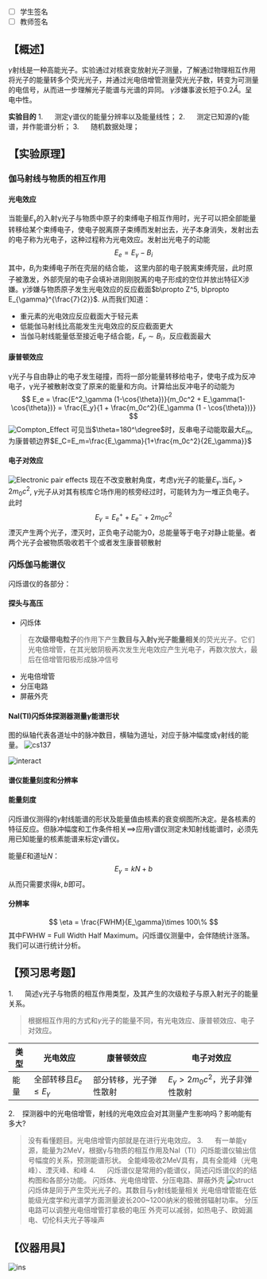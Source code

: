 - [ ] 学生签名 
- [ ] 教师签名 
## 【概述】

$\gamma$射线是一种高能光子。实验通过对核衰变放射光子测量，了解通过物理相互作用将光子的能量转多个荧光光子，并通过光电倍增管测量荧光光子数，转变为可测量的电信号，从而进一步理解光子能谱与光谱的异同。
$\gamma$涉嫌事波长短于0.2$\mathring{A}$。呈电中性。

**实验目的**
1.      测定γ谱仪的能量分辨率以及能量线性；
2.      测定已知源的γ能谱，并作能谱分析；
3.      随机数据处理；

## 【实验原理】

### 伽马射线与物质的相互作用

#### 光电效应
当能量$E_\gamma$的入射γ光子与物质中原子的束缚电子相互作用时，光子可以把全部能量转移给某个束缚电子，使电子脱离原子束缚而发射出去，光子本身消失，发射出去的电子称为光电子，这种过程称为光电效应。发射出光电子的动能
$$
E_e = E_\gamma - B_i
$$
其中，$B_i$为束缚电子所在壳层的结合能， 这里内部的电子脱离束缚壳层，此时原子被激发，外部壳层的电子会填补进刚刚脱离的电子形成的空位并放出特征X涉嫌。$\gamma$涉嫌与物质原子发生光电效应的反应截面$b\propto Z^5, b\propto E_{\gamma}^{\frac{7}{2}}$. 从而我们知道：
 - 重元素的光电效应反应截面大于轻元素 
 - 低能伽马射线比高能发生光电效应的反应截面更大
 - 当伽马射线能量低至接近电子结合能，$E_\gamma \sim B_i$，反应截面最大

#### 康普顿效应
γ光子与自由静止的电子发生碰撞，而将一部分能量转移给电子，使电子成为反冲电子，γ光子被散射改变了原来的能量和方向。计算给出反冲电子的动能为
$$
E_e = \frac{E^2_\gamma (1-\cos{\theta})}{m_0c^2 + E_\gamma(1-\cos{\theta})} = \frac{E_y}{1 + \frac{m_0c^2}{E_\gamma (1 - \cos{\theta})}}
$$
![Compton_Effect](./compton_scattering.png)
可见当$\theta=180^\degree$时，反串电子动能取最大$E_m$, 为康普顿边界$E_C=E_m=\frac{E_\gamma}{1+\frac{m_0c^2}{2E_\gamma}}$

#### 电子对效应

![Electronic pair effects](./electrons_pair_effect.png)
现在不改变散射角度，考虑$\gamma$光子的能量$E_\gamma$.当$E_\gamma > 2m_0c^2$, $\gamma$光子从对其有核库仑场作用的核旁经过时，可能转为为一堆正负电子。此时
$$
E_\gamma = E_e^+ + E_e^- + 2m_0c^2
$$
湮灭产生两个光子，湮灭时，正负电子动能为0，总能量等于电子对静止能量。者两个光子会被物质吸收若干个或者发生康普顿散射

### 闪烁伽马能谱仪

闪烁谱仪的各部分：
#### 探头与高压

-  闪烁体
> 在**次级带电粒子**的作用下产生**数目与入射γ光子能量相关**的荧光光子。它们光电倍增管，在其光敏阴极再次发生光电效应产生光电子，再数次放大，最后在倍增管阳极形成脉冲信号
- 光电倍增管
- 分压电路
- 屏蔽外壳

#### NaI(TI)闪烁体探测器测量$\gamma$能谱形状
图的纵轴代表各道址中的脉冲数目，横轴为道址，对应于脉冲幅度或γ射线的能量。
![cs137](./cs127.png)

![interact](./interactions.png)

#### 谱仪能量刻度和分辨率
<!--  
使用同级heading. 是偏于查看
-->
#### 能量刻度
闪烁谱仪测得的$\gamma$射线能谱的形状及能量值由核素的衰变纲图所决定。是各核素的特征反应。但脉冲幅度和工作条件相关$\implies$应用γ谱仪测定未知射线能谱时，必须先用已知能量的核素能谱来标定γ谱仪。

能量$E$和道址$N$：
$$
E_\gamma = kN+b
$$
从而只需要求得$k,b$即可。

#### 分辨率
$$
\eta = \frac{FWHM}{E_\gamma}\times 100\%
$$
其中FWHW = Full Width Half Maximum。闪烁谱仪测量中，会伴随统计涨落。我们可以进行统计分析。


## 【预习思考题】
1.      简述γ光子与物质的相互作用类型，及其产生的次级粒子与原入射光子的能量关系。
> 根据相互作用的方式和$\gamma$光子的能量不同，有光电效应、康普顿效应、电子对效应。

  | 类型  |  光电效应  |  康普顿效应  |  电子对效应 |
  | --- | --- | --- | --- |
  | 能量 | 全部转移且$E_e \le E_\gamma$ | 部分转移，光子弹性散射 | $E_\gamma > 2m_0c^2$，光子非弹性散射|

2.      探测器中的光电倍增管，射线的光电效应会对其测量产生影响吗？影响能有多大?
>  没有看懂题目。光电倍增管内部就是在进行光电效应。
3.      有一单能γ源，能量为2MeV，根据γ与物质的相互作用及NaI（TI）闪烁能谱仪输出信号幅度的关系，预测能谱形状。
> 全能峰吸收2MeV具有，具有全能峰（光电峰）、湮灭峰、和峰
4.      闪烁谱仪是常用的γ能谱仪，简述闪烁谱仪的的结构图和各部分功能。
> 闪烁体、光电倍增管、分压电路、屏蔽外壳
> ![struct](./struct.png)
> 闪烁体是同于产生荧光光子的。其数目与$\gamma$射线能量相关
> 光电倍增管能在低能级光度学和光谱学方面测量波长200~1200纳米的极微弱辐射功率。
> 分压电路可以调整光电倍增管打拿极的电压
> 外壳可以减弱，如热电子、欧姆漏电、切伦科夫光子等噪声


## 【仪器用具】
![ins](./instructions.png)

